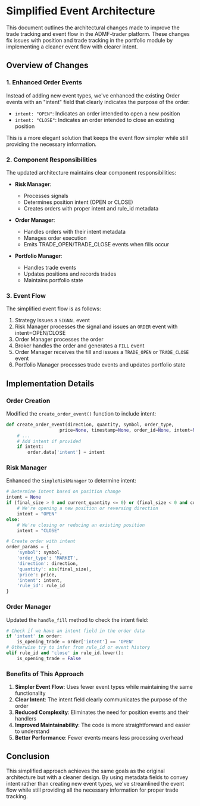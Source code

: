 # Simplified Event Architecture

This document outlines the architectural changes made to improve the trade tracking and event flow in the ADMF-trader platform. These changes fix issues with position and trade tracking in the portfolio module by implementing a cleaner event flow with clearer intent.

## Overview of Changes

### 1. Enhanced Order Events

Instead of adding new event types, we've enhanced the existing Order events with an "intent" field that clearly indicates the purpose of the order:

- `intent: "OPEN"`: Indicates an order intended to open a new position
- `intent: "CLOSE"`: Indicates an order intended to close an existing position

This is a more elegant solution that keeps the event flow simpler while still providing the necessary information.

### 2. Component Responsibilities

The updated architecture maintains clear component responsibilities:

- **Risk Manager**: 
  - Processes signals
  - Determines position intent (OPEN or CLOSE)
  - Creates orders with proper intent and rule_id metadata

- **Order Manager**: 
  - Handles orders with their intent metadata
  - Manages order execution
  - Emits TRADE_OPEN/TRADE_CLOSE events when fills occur

- **Portfolio Manager**:
  - Handles trade events
  - Updates positions and records trades
  - Maintains portfolio state

### 3. Event Flow

The simplified event flow is as follows:

1. Strategy issues a `SIGNAL` event
2. Risk Manager processes the signal and issues an `ORDER` event with intent=OPEN/CLOSE
3. Order Manager processes the order
4. Broker handles the order and generates a `FILL` event
5. Order Manager receives the fill and issues a `TRADE_OPEN` or `TRADE_CLOSE` event
6. Portfolio Manager processes trade events and updates portfolio state

## Implementation Details

### Order Creation

Modified the `create_order_event()` function to include intent:

```python
def create_order_event(direction, quantity, symbol, order_type, 
                    price=None, timestamp=None, order_id=None, intent=None, rule_id=None):
    # ...
    # Add intent if provided
    if intent:
        order.data['intent'] = intent
```

### Risk Manager

Enhanced the `SimpleRiskManager` to determine intent:

```python
# Determine intent based on position change
intent = None
if (final_size > 0 and current_quantity <= 0) or (final_size < 0 and current_quantity >= 0):
    # We're opening a new position or reversing direction
    intent = "OPEN"
else:
    # We're closing or reducing an existing position
    intent = "CLOSE"

# Create order with intent
order_params = {
    'symbol': symbol,
    'order_type': 'MARKET',
    'direction': direction,
    'quantity': abs(final_size),
    'price': price,
    'intent': intent,
    'rule_id': rule_id
}
```

### Order Manager

Updated the `handle_fill` method to check the intent field:

```python
# Check if we have an intent field in the order data
if 'intent' in order:
    is_opening_trade = order['intent'] == 'OPEN'
# Otherwise try to infer from rule_id or event history
elif rule_id and 'close' in rule_id.lower():
    is_opening_trade = False
```

### Benefits of This Approach

1. **Simpler Event Flow**: Uses fewer event types while maintaining the same functionality
2. **Clear Intent**: The intent field clearly communicates the purpose of the order
3. **Reduced Complexity**: Eliminates the need for position events and their handlers
4. **Improved Maintainability**: The code is more straightforward and easier to understand
5. **Better Performance**: Fewer events means less processing overhead

## Conclusion

This simplified approach achieves the same goals as the original architecture but with a cleaner design. By using metadata fields to convey intent rather than creating new event types, we've streamlined the event flow while still providing all the necessary information for proper trade tracking.
